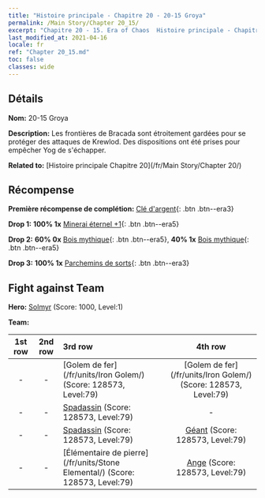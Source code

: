 ```yaml
---
title: "Histoire principale - Chapitre 20 - 20-15 Groya"
permalink: /Main Story/Chapter 20_15/
excerpt: "Chapitre 20 - 15. Era of Chaos  Histoire principale - Chapitre 20_15. 20-15 Groya"
last_modified_at: 2021-04-16
locale: fr
ref: "Chapter 20_15.md"
toc: false
classes: wide
---
```


## Détails

 **Nom:** 20-15 Groya

 **Description:** Les frontières de Bracada sont étroitement gardées pour se protéger des attaques de Krewlod. Des dispositions ont été prises pour empêcher Yog de s'échapper.

 **Related to:** [Histoire principale Chapitre 20](/fr/Main Story/Chapter 20/)

## Récompense

 **Première récompense de complétion:** [Clé d'argent](/fr/Items/con_693/){: .btn .btn--era3}

 **Drop 1:** **100% 1x** [Minerai éternel +1](/fr/Items/mat_68/){: .btn .btn--era5}

 **Drop 2:** **60% 0x** [Bois mythique](/fr/Items/mat_62/){: .btn .btn--era5}, **40% 1x** [Bois mythique](/fr/Items/mat_62/){: .btn .btn--era5}

 **Drop 3:** **100% 1x** [Parchemins de sorts](/fr/Items/con_694/){: .btn .btn--era3}


## Fight against Team
 **Hero:** [Solmyr](/fr/heroes/Solmyr/) (Score: 1000, Level:1)

 **Team:**


  | 1st row | 2nd row | 3rd row | 4th row |
  |:----:|:----:|:----|:----:|
  | - | - | [Golem de fer](/fr/units/Iron Golem/) (Score: 128573, Level:79)  | [Golem de fer](/fr/units/Iron Golem/) (Score: 128573, Level:79)  |
  | - | - | [Spadassin](/fr/units/Swordsman/) (Score: 128573, Level:79)  | - |
  | - | - | [Spadassin](/fr/units/Swordsman/) (Score: 128573, Level:79)  | [Géant](/fr/units/Giant/) (Score: 128573, Level:79)  |
  | - | - | [Élémentaire de pierre](/fr/units/Stone Elemental/) (Score: 128573, Level:79)  | [Ange](/fr/units/Angel/) (Score: 128573, Level:79)  |


